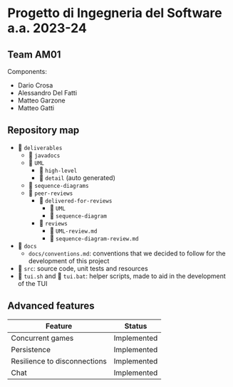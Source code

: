 # Progetto di Ingegneria del Software a.a. 2023-24

## Team AM01

Components:

- Dario Crosa
- Alessandro Del Fatti
- Matteo Garzone
- Matteo Gatti

## Repository map

- :file_folder: `deliverables`
  - :file_folder: `javadocs`
  - :file_folder: `UML`
    - :file_folder: `high-level`
    - :file_folder: `detail` (auto generated)
  - :file_folder: `sequence-diagrams`
  - :file_folder: `peer-reviews`
    - :file_folder: `delivered-for-reviews`
      - :file_folder: `UML`
      - :file_folder: `sequence-diagram`
    - :file_folder: `reviews`
      - :page_facing_up: `UML-review.md`
      - :page_facing_up: `sequence-diagram-review.md`
- :file_folder: `docs`
  - `docs/conventions.md`: conventions that we decided to follow for the development of this project
- :file_folder: `src`: source code, unit tests and resources
- :page_facing_up: `tui.sh` and :page_facing_up: `tui.bat`: helper scripts, made to aid in the development of the TUI

## Advanced features

| Feature                      |   Status    |
|------------------------------|:-----------:|
| Concurrent games             | Implemented |
| Persistence                  | Implemented |
| Resilience to disconnections | Implemented |
| Chat                         | Implemented |
